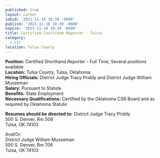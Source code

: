 ```yaml
---
published: true
layout: career
jobid: '2021-11-18 10:39 -0600'
publish: '2021-11-18 10:39 -0600'
expire: '2022-11-18 10:39 -0600'
title: Certified Courtroom Reporter - Tulsa
category:
  - csr
location: Tulsa County
---
```

**Position:** Certified Shorthand Reporter - Full Time, Several positions available  
**Location:** Tulsa County, Tulsa, Oklahoma  
**Hiring Officials:** District Judge Tracy Priddy and District Judge William Musseman  
**Salary:** Pursuant to Statute  
**Benefits:** State Employment  
**Necessary Qualifications:** Certified by the Oklahoma CSR Board and as required by Oklahoma Statute

**Resumes should be directed to:**
District Judge Tracy Priddy  
500 S. Denver, Rm 508  
Tulsa, OK 74103  

And/Or:  
District Judge William Musseman  
500 S. Denver, Rm 706  
Tulsa, OK 74103
